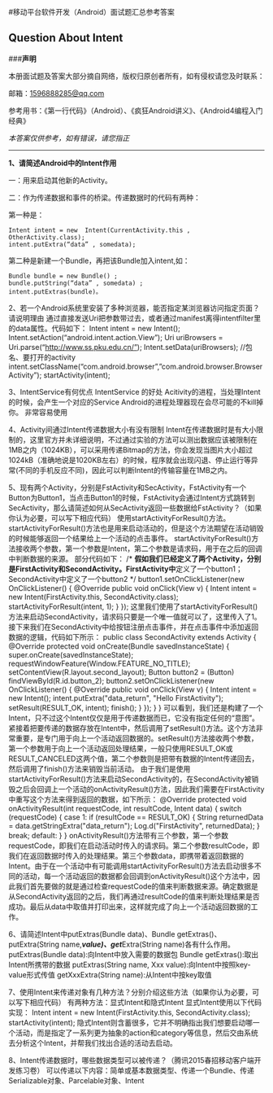 #移动平台软件开发（Android）面试题汇总参考答案

## Question About Intent

###**声明**

本册面试题及答案大部分摘自网络，版权归原创者所有，如有侵权请您及时联系：

邮箱：1596888285@qq.com

参考用书：《第一行代码》（Android）、《疯狂Android讲义》、《Android4编程入门经典》

*本答案仅供参考，如有错误，请您指正*


---
**1、请简述Android中的Intent作用**

一：用来启动其他新的Activity。

二：作为传递数据和事件的桥梁。传递数据时的代码有两种：

第一种是：
```
Intent intent = new  Intent(CurrentActivity.this , OtherActivity.class); 
intent.putExtra(“data” , somedata);
```
第二种是新建一个Bundle，再把该Bundle加入intent,如：
```
Bundle bundle = new Bundle() ; 
bundle.putString(“data” , somedata) ; 
intent.putExtras(bundle)。
```

2、若一个Android系统里安装了多种浏览器，能否指定某浏览器访问指定页面？请说明理由
通过直接发送Uri把参数带过去，或者通过manifest离得intentfilter里的data属性。代码如下：
Intent intent = new Intent();
Intent.setAction(“android.intent.action.View”);
Uri uriBrowsers = Uri.parse(“http://www.ss.pku.edu.cn/”);
Intent.setData(uriBrowsers);
//包名、要打开的activity
intent.setClassName(“com.android.browser”,”com.android.browser.BrowserActivity”);
startActivity(intent);

3、IntentService有何优点
IntentService 的好处
Acitivity的进程，当处理Intent的时候，会产生一个对应的Service
Android的进程处理器现在会尽可能的不kill掉你。
非常容易使用

4、Activity间通过Intent传递数据大小有没有限制
Intent在传递数据时是有大小限制的，这里官方并未详细说明，不过通过实验的方法可以测出数据应该被限制在1MB之内（1024KB），可以采用传递Bitmap的方法，你会发现当图片大小超过1024kB（准确地说是1020KB左右）的时候，程序就会出现闪退、停止运行等异常(不同的手机反应不同)，因此可以判断Intent的传输容量在1MB之内。


5、现有两个Activity，分别是FstActivity和SecActivity，FstActivity有一个Button为Button1，当点击Button1的时候，FstActivity会通过Intent方式跳转到SecActivity，那么请简述如何从SecActivity返回一些数据给FstActivity？（如果你认为必要，可以写下相应代码）
使用startActivityForResult()方法。startActivityForResult()方法也是用来启动活动的，但是这个方法期望在活动销毁的时候能够返回一个结果给上一个活动的点击事件。
startActivityForResult()方法接收两个参数，第一个参数是Intent，第二个参数是请求码，用于在之后的回调中判断数据的来源。
部分代码如下：
/*
**假如我们已经定义了两个Activity，分别是FirstActivity和SecondActivity。FirstActivity中**定义了一个button1；SecondActivity中定义了一个button2
*/
button1.setOnClickListener(new OnClickListener() { 
@Override 
public void onClick(View v) { 
Intent intent = new Intent(FirstActivity.this, SecondActivity.class); 
startActivityForResult(intent, 1); 
} 
});
这里我们使用了startActivityForResult()方法来启动SecondActivity，请求码只要是一个唯一值就可以了，这里传入了1。接下来我们在SecondActivity中给按钮注册点击事件，并在点击事件中添加返回数据的逻辑，代码如下所示： 
public class SecondActivity extends Activity { 
@Override 
protected void onCreate(Bundle savedInstanceState) { 
super.onCreate(savedInstanceState); 
requestWindowFeature(Window.FEATURE_NO_TITLE); 
setContentView(R.layout.second_layout); 
Button button2 = (Button) findViewById(R.id.button_2); 
button2.setOnClickListener(new OnClickListener() { 
@Override 
public void onClick(View v) { 
Intent intent = new Intent(); 
intent.putExtra("data_return", "Hello FirstActivity"); 
setResult(RESULT_OK, intent); 
finish(); 
} 
}); 
} 
} 
可以看到，我们还是构建了一个Intent，只不过这个Intent仅仅是用于传递数据而已，它没有指定任何的“意图”。紧接着把要传递的数据存放在Intent中，然后调用了setResult()方法。这个方法非常重要，是专门用于向上一个活动返回数据的。setResult()方法接收两个参数，第一个参数用于向上一个活动返回处理结果，一般只使用RESULT_OK或RESULT_CANCELED这两个值，第二个参数则是把带有数据的Intent传递回去，然后调用了finish()方法来销毁当前活动。 
由于我们是使用startActivityForResult()方法来启动SecondActivity的，在SecondActivity被销毁之后会回调上一个活动的onActivityResult()方法，因此我们需要在FirstActivity中重写这个方法来得到返回的数据，如下所示： 
@Override 
protected void onActivityResult(int requestCode, int resultCode, Intent data) { 
switch (requestCode) { 
case 1: 
if (resultCode == RESULT_OK) { 
String returnedData = data.getStringExtra("data_return"); 
Log.d("FirstActivity", returnedData); 
} 
break; 
default: 
} 
} 
onActivityResult()方法带有三个参数，第一个参数requestCode，即我们在启动活动时传入的请求码。第二个参数resultCode，即我们在返回数据时传入的处理结果。第三个参数data，即携带着返回数据的Intent。由于在一个活动中有可能调用startActivityForResult()方法去启动很多不同的活动，每一个活动返回的数据都会回调到onActivityResult()这个方法中，因此我们首先要做的就是通过检查requestCode的值来判断数据来源。确定数据是从SecondActivity返回的之后，我们再通过resultCode的值来判断处理结果是否成功。最后从data中取值并打印出来，这样就完成了向上一个活动返回数据的工作。

6、请简述Intent中putExtras(Bundle data)、Bundle getExtras()、putExtra(String name,***value)、get***Extra(String name)各有什么作用。
putExtras(Bundle data):向Intent中放入需要的数据包
Bundle getExtras():取出Intent所携带的数据
putExtras(String name, Xxx value):向Intent中按照key-value形式传值
getXxxExtra(String name):从Intent中按key取值


7、使用Intent来传递对象有几种方法？分别介绍这些方法（如果你认为必要，可以写下相应代码）
有两种方法：显式Intent和隐式Intent
显式Intent使用以下代码实现：
Intent intent = new Intent(FirstActivity.this, SecondActivity.class);
startActivity(intent);
隐式Intent则含蓄很多，它并不明确指出我们想要启动哪一个活动，而是指定了一系列更为抽象的action和category等信息，然后交由系统去分析这个Intent，并帮我们找出合适的活动去启动。


8、Intent传递数据时，哪些数据类型可以被传递？（腾讯2015春招移动客户端开发练习卷）
可以传递以下内容：简单或基本数据类型、传递一个Bundle、传递Serializable对象、Parcelable对象、Intent

